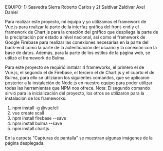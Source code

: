 EQUIPO: 1) Saavedra Sierra Roberto Carlos y 2) Saldivar Zaldivar Axel Daniel

Para realizar este proyecto, mi equipo y yo utilizamos el framework de Vue.js para realizar la parte de la interfaz gráfica del front-end y el framework de Chart.js para la creación del gráfico que despliega la parte de la precipitación por estado a nivel nacional, así como el framework de Google Firebase para realizar las conexiones necesarias en la parte del back-end como la parte de la autenticación del usuario y la conexión con la base de datos. Además, para la parte de los estilos de la página web, se utilizó el framework de Bulma.

Para este proyecto se requirió instalar 4 frameworks, el primero el de Vue.js, el segundo el de Firebase, el tercero el de Chart.js y el cuarto el de Bulma, para ello se utilziaron los siguientes comandos, que se aplicaron posterior a la instalación de Node.js en nuestro equipo para poder utilizar todas las herramientas que NPM nos ofrece. Nota: El segundo comando sirvió para la inicialización del proyecto, los otros se utilizaron para la instalación de los frameworks.
1) npm install -g @vue/cli
2) vue create scall
3) npm install firebase --save
4) npm install bulma --save
5) npm install chartjs

En la carpeta "Capturas de pantalla" se muestran algunas imágenes de la página desplegada.
